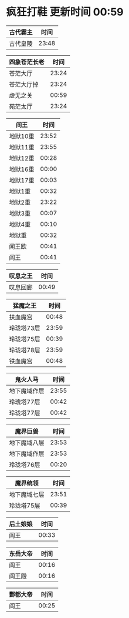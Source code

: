 # 疯狂打鞋 更新时间 00:59

| 古代霸主   | 时间    |
|--------|-------|
| 古代皇陵 | 23:48 |

| 四象苍茫长老   | 时间    |
|--------|-------|
| 苍茫大厅 | 23:24 |
| 苍茫大厅掉 | 23:24 |
| 虚无之关 | 00:59 |
| 苑茫太厅 | 23:24 |

| 间王   | 时间    |
|--------|-------|
| 地狱10重 | 23:52 |
| 地狱11重 | 23:55 |
| 地狱12重 | 00:28 |
| 地狱16重 | 00:00 |
| 地狱17重 | 00:03 |
| 地狱1重 | 00:32 |
| 地狱2重 | 23:22 |
| 地狱3重 | 00:07 |
| 地狱4重 | 00:10 |
| 地狱重 | 00:32 |
| 闻王欧 | 00:41 |
| 阎王 | 00:41 |

| 叹息之王   | 时间    |
|--------|-------|
| 叹息回廊 | 00:49 |

| 猛魔之王   | 时间    |
|--------|-------|
| 扶血魔宫 | 00:48 |
| 玲珑塔73层 | 23:59 |
| 玲珑塔75层 | 00:39 |
| 玲珑塔78层 | 23:59 |
| 铁血魔宫 | 00:48 |

| 鬼火人马   | 时间    |
|--------|-------|
| 地下魔域作层 | 23:55 |
| 玲瑰塔77层 | 00:42 |
| 玲珑塔77层 | 00:42 |

| 魔界巨兽   | 时间    |
|--------|-------|
| 地下魔域八层 | 23:53 |
| 地下魔域作层 | 23:53 |
| 玲珑塔76层 | 00:20 |

| 魔界统领   | 时间    |
|--------|-------|
| 地下魔域七层 | 23:51 |
| 玲珑塔75层 | 00:39 |

| 后土娘娘   | 时间    |
|--------|-------|
| 阎王 | 00:33 |

| 东岳大帝   | 时间    |
|--------|-------|
| 阎王 | 00:16 |
| 阎王殿 | 00:16 |

| 酆都大帝   | 时间    |
|--------|-------|
| 阎王 | 00:25 |